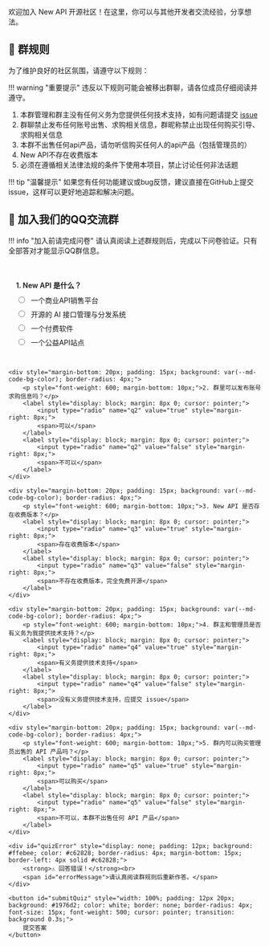 欢迎加入 New API 开源社区！在这里，你可以与其他开发者交流经验，分享想法。

## 📜 群规则

为了维护良好的社区氛围，请遵守以下规则：

!!! warning "重要提示"
    违反以下规则可能会被移出群聊，请各位成员仔细阅读并遵守。

1. 本群管理和群主没有任何义务为您提供任何技术支持，如有问题请提交 [issue](feedback-issues.md)
2. 群聊禁止发布任何账号出售、求购相关信息，群昵称禁止出现任何购买引导、求购相关信息
3. 本群不出售任何api产品，请勿听信购买任何人的api产品（包括管理员的）
4. New API不存在收费版本
5. 必须在遵循相关法律法规的条件下使用本项目，禁止讨论任何非法话题

!!! tip "温馨提示"
    如果您有任何功能建议或bug反馈，建议直接在GitHub上提交issue，这样可以更好地追踪和解决问题。

## 🤝 加入我们的QQ交流群

!!! info "加入前请完成问卷"
    请认真阅读上述群规则后，完成以下问卷验证。只有全部答对才能显示QQ群信息。

<div id="quizContainer" style="margin: 20px 0;">
    <div style="margin-bottom: 20px; padding: 15px; background: var(--md-code-bg-color); border-radius: 4px;">
        <p style="font-weight: 600; margin-bottom: 10px;">1. New API 是什么？</p>
        <label style="display: block; margin: 8px 0; cursor: pointer;">
            <input type="radio" name="q1" value="a" style="margin-right: 8px;">
            <span>一个商业API销售平台</span>
        </label>
        <label style="display: block; margin: 8px 0; cursor: pointer;">
            <input type="radio" name="q1" value="b" style="margin-right: 8px;">
            <span>开源的 AI 接口管理与分发系统</span>
        </label>
        <label style="display: block; margin: 8px 0; cursor: pointer;">
            <input type="radio" name="q1" value="c" style="margin-right: 8px;">
            <span>一个付费软件</span>
        </label>
        <label style="display: block; margin: 8px 0; cursor: pointer;">
            <input type="radio" name="q1" value="d" style="margin-right: 8px;">
            <span>一个公益API站点</span>
        </label>
    </div>

    <div style="margin-bottom: 20px; padding: 15px; background: var(--md-code-bg-color); border-radius: 4px;">
        <p style="font-weight: 600; margin-bottom: 10px;">2. 群里可以发布账号求购信息吗？</p>
        <label style="display: block; margin: 8px 0; cursor: pointer;">
            <input type="radio" name="q2" value="true" style="margin-right: 8px;">
            <span>可以</span>
        </label>
        <label style="display: block; margin: 8px 0; cursor: pointer;">
            <input type="radio" name="q2" value="false" style="margin-right: 8px;">
            <span>不可以</span>
        </label>
    </div>

    <div style="margin-bottom: 20px; padding: 15px; background: var(--md-code-bg-color); border-radius: 4px;">
        <p style="font-weight: 600; margin-bottom: 10px;">3. New API 是否存在收费版本？</p>
        <label style="display: block; margin: 8px 0; cursor: pointer;">
            <input type="radio" name="q3" value="true" style="margin-right: 8px;">
            <span>存在收费版本</span>
        </label>
        <label style="display: block; margin: 8px 0; cursor: pointer;">
            <input type="radio" name="q3" value="false" style="margin-right: 8px;">
            <span>不存在收费版本，完全免费开源</span>
        </label>
    </div>

    <div style="margin-bottom: 20px; padding: 15px; background: var(--md-code-bg-color); border-radius: 4px;">
        <p style="font-weight: 600; margin-bottom: 10px;">4. 群主和管理员是否有义务为我提供技术支持？</p>
        <label style="display: block; margin: 8px 0; cursor: pointer;">
            <input type="radio" name="q4" value="true" style="margin-right: 8px;">
            <span>有义务提供技术支持</span>
        </label>
        <label style="display: block; margin: 8px 0; cursor: pointer;">
            <input type="radio" name="q4" value="false" style="margin-right: 8px;">
            <span>没有义务提供技术支持，应提交 issue</span>
        </label>
    </div>

    <div style="margin-bottom: 20px; padding: 15px; background: var(--md-code-bg-color); border-radius: 4px;">
        <p style="font-weight: 600; margin-bottom: 10px;">5. 群内可以购买管理员出售的 API 产品吗？</p>
        <label style="display: block; margin: 8px 0; cursor: pointer;">
            <input type="radio" name="q5" value="true" style="margin-right: 8px;">
            <span>可以购买</span>
        </label>
        <label style="display: block; margin: 8px 0; cursor: pointer;">
            <input type="radio" name="q5" value="false" style="margin-right: 8px;">
            <span>不可以，本群不出售任何 API 产品</span>
        </label>
    </div>

    <div id="quizError" style="display: none; padding: 12px; background: #ffebee; color: #c62828; border-radius: 4px; margin-bottom: 15px; border-left: 4px solid #c62828;">
        <strong>⚠️ 回答错误！</strong><br>
        <span id="errorMessage">请认真阅读群规则后重新作答。</span>
    </div>

    <button id="submitQuiz" style="width: 100%; padding: 12px 20px; background: #1976d2; color: white; border: none; border-radius: 4px; font-size: 15px; font-weight: 500; cursor: pointer; transition: background 0.3s;">
        提交答案
    </button>
</div>

<div id="qqGroupInfo" style="display: none; opacity: 0; transition: opacity 0.3s ease-in; margin-top: 20px;">
    <h3>方式一：扫描二维码</h3>
    <p><img src="/assets/qq_3.jpg" alt="QQ群二维码" style="max-width: 300px; border-radius: 8px; box-shadow: 0 2px 8px rgba(0,0,0,0.1);"></p>
    <h3>方式二：点击链接</h3>
    <p><a href="https://qm.qq.com/q/Y79glR8raU" target="_blank" style="display: inline-block; padding: 10px 20px; background: #1976d2; color: white; text-decoration: none; border-radius: 4px; font-weight: 500;">点击这里直接加入QQ群</a></p>
</div>

<script>
document.addEventListener('DOMContentLoaded', function() {
    const submitBtn = document.getElementById('submitQuiz');
    const qqGroupInfo = document.getElementById('qqGroupInfo');
    const quizError = document.getElementById('quizError');
    const errorMessage = document.getElementById('errorMessage');
    const quizContainer = document.getElementById('quizContainer');
    
    // 正确答案
    const correctAnswers = {
        q1: 'b',  // New API 是开源的 AI 接口管理与分发系统
        q2: 'false',  // 不可以发布求购信息
        q3: 'false',  // 不存在收费版本
        q4: 'false',  // 没有义务提供技术支持
        q5: 'false'   // 不可以购买 API 产品
    };
    
    // 错误提示信息
    const errorMessages = {
        q1: '请再次阅读项目介绍，New API 是一个开源的 AI 接口管理与分发系统。',
        q2: '根据群规则第2条：群聊禁止发布任何账号出售、求购相关信息。',
        q3: '根据群规则第4条：New API 不存在收费版本，完全免费开源。',
        q4: '根据群规则第1条：本群管理和群主没有任何义务为您提供任何技术支持，如有问题请提交 issue。',
        q5: '根据群规则第3条：本群不出售任何 API 产品，请勿听信购买任何人的 API 产品（包括管理员的）。'
    };
    
    if (submitBtn) {
        submitBtn.addEventListener('click', function() {
            // 隐藏之前的错误信息
            quizError.style.display = 'none';
            
            // 检查是否所有题目都已作答
            let allAnswered = true;
            let wrongAnswers = [];
            
            for (let question in correctAnswers) {
                const selected = document.querySelector(`input[name="${question}"]:checked`);
                if (!selected) {
                    allAnswered = false;
                    break;
                }
                
                // 检查答案是否正确
                if (selected.value !== correctAnswers[question]) {
                    wrongAnswers.push(question);
                }
            }
            
            if (!allAnswered) {
                errorMessage.innerHTML = '请回答所有问题后再提交。';
                quizError.style.display = 'block';
                quizError.scrollIntoView({ behavior: 'smooth', block: 'center' });
                return;
            }
            
            if (wrongAnswers.length > 0) {
                // 显示第一个错误的详细信息
                errorMessage.innerHTML = errorMessages[wrongAnswers[0]];
                quizError.style.display = 'block';
                quizError.scrollIntoView({ behavior: 'smooth', block: 'center' });
                
                // 将按钮变红并添加摇晃动画
                submitBtn.style.background = '#c62828';
                submitBtn.style.animation = 'shake 0.5s';
                setTimeout(() => {
                    submitBtn.style.background = '#1976d2';
                    submitBtn.style.animation = '';
                }, 1000);
            } else {
                // 全部答对，显示 QQ 群信息
                quizError.style.display = 'none';
                quizContainer.style.display = 'none';
                qqGroupInfo.style.display = 'block';
                setTimeout(() => {
                    qqGroupInfo.style.opacity = '1';
                }, 10);
                
                // 显示成功消息
                const successMsg = document.createElement('div');
                successMsg.style.cssText = 'padding: 15px; background: #e8f5e9; color: #2e7d32; border-radius: 4px; margin-bottom: 20px; border-left: 4px solid #4caf50;';
                successMsg.innerHTML = '<strong>✅ 恭喜通过验证！</strong><br>感谢您认真阅读群规则，欢迎加入我们的社区！';
                qqGroupInfo.parentElement.insertBefore(successMsg, qqGroupInfo);
                
                successMsg.scrollIntoView({ behavior: 'smooth', block: 'center' });
            }
        });
        
        // 按钮悬停效果
        submitBtn.addEventListener('mouseenter', function() {
            if (this.style.background !== 'rgb(198, 40, 40)') {
                this.style.background = '#1565c0';
            }
        });
        
        submitBtn.addEventListener('mouseleave', function() {
            if (this.style.background !== 'rgb(198, 40, 40)') {
                this.style.background = '#1976d2';
            }
        });
    }
});
</script>

<style>
@keyframes shake {
    0%, 100% { transform: translateX(0); }
    10%, 30%, 50%, 70%, 90% { transform: translateX(-5px); }
    20%, 40%, 60%, 80% { transform: translateX(5px); }
}
</style>
